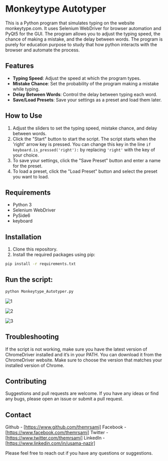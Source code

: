 # Monkeytype Autotyper

This is a Python program that simulates typing on the website monkeytype.com. It uses Selenium WebDriver for browser automation and PyQt5 for the GUI. The program allows you to adjust the typing speed, the chance of making a mistake, and the delay between words. The program is purely for education purpose to study that how python interacts with the browser and automate the process.

## Features

- **Typing Speed**: Adjust the speed at which the program types.
- **Mistake Chance**: Set the probability of the program making a mistake while typing.
- **Delay Between Words**: Control the delay between typing each word.
- **Save/Load Presets**: Save your settings as a preset and load them later.

## How to Use

1. Adjust the sliders to set the typing speed, mistake chance, and delay between words.
2. Click the "Start" button to start the script. The script starts when the 'right' arrow key is pressed. You can change this key in the line `if keyboard.is_pressed('right'):` by replacing `'right'` with the key of your choice.
3. To save your settings, click the "Save Preset" button and enter a name for the preset.
4. To load a preset, click the "Load Preset" button and select the preset you want to load.

## Requirements

- Python 3
- Selenium WebDriver
- PySide6
- keyboard

## Installation

1. Clone this repository.
2. Install the required packages using pip:

```bash
pip install -r requirements.txt
```

## Run the script:

```bash
python Monkeytype_Autotyper.py
```

![1](https://github.com/themrsami/Monkeytype-Autotyper-with-GUI/assets/91170768/15f18eb2-3516-4855-82d1-39682e22167e)

![2](https://github.com/themrsami/Monkeytype-Autotyper-with-GUI/assets/91170768/48a5a38f-8990-4fcf-a520-5ef674c2ef7c)

![3](https://github.com/themrsami/Monkeytype-Autotyper-with-GUI/assets/91170768/d1b7ebd9-11a7-4d0c-9881-17943435ea3f)





## Troubleshooting

If the script is not working, make sure you have the latest version of ChromeDriver installed and it’s in your PATH. You can download it from the ChromeDriver website. Make sure to choose the version that matches your installed version of Chrome.

## Contributing
Suggestions and pull requests are welcome. If you have any ideas or find any bugs, please open an issue or submit a pull request.

## Contact
Github - [https://www.github.com/themrsami]
Facebook - [https://www.facebook.com/themrsami]
Twitter - [https://www.twitter.com/themrsami]
LinkedIn - [https://www.linkedin.com/in/usama-nazir]


Please feel free to reach out if you have any questions or suggestions.
